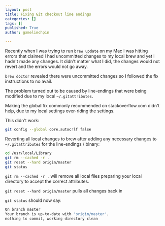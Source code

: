 ```yaml
---
layout: post
title: Fixing Git checkout line endings
categories: []
tags: []
published: True
author: gamelinchpin

---
```


Recently when I was trying to run `brew update` on my Mac I was hitting errors that claimed I had uncommitted changes to my local brew and yet I hadn't made any changes. It didn't matter what I did, the changes would not revert and the errors would not go away.

<!-- more -->

`brew doctor` revealed there were uncommitted changes so I followed the fix instructions to no avail.

The problem turned out to be caused by line-endings that were being modified due to my local `~/.gitattributes`.

Making the global fix commonly recommended on stackoverflow.com didn't help, due to my local settings over-riding the settings.

This didn't work:

```bash
git config --global core.autocrlf false
```

Reverting all local changes to brew after adding any necessary changes to `~/.gitattributes` for the line-endings / binary:

```bash
cd /usr/local/Library
git rm --cached -r .
git reset --hard origin/master
git status
```

`git rm --cached -r .` will remove all local files preparing your local directory to accept the correct attributes.

`git reset --hard origin/master` pulls all changes back in

`git status` should now say:

```bash
On branch master
Your branch is up-to-date with 'origin/master'.
nothing to commit, working directory clean
```
